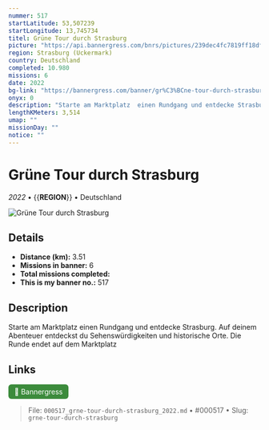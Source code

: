 ```yaml
---
nummer: 517
startLatitude: 53,507239
startLongitude: 13,745734
titel: Grüne Tour durch Strasburg
picture: "https://api.bannergress.com/bnrs/pictures/239dec4fc7819ff18dfb77dccbc1c525"
region: Strasburg (Uckermark)
country: Deutschland
completed: 10.980
missions: 6
date: 2022
bg-link: "https://bannergress.com/banner/gr%C3%BCne-tour-durch-strasburg-5081"
onyx: 0
description: "Starte am Marktplatz  einen Rundgang und entdecke Strasburg. Auf deinem Abenteuer entdeckst du Sehenswürdigkeiten und historische Orte. Die Runde endet auf dem Marktplatz"
lengthKMeters: 3,514
umap: ""
missionDay: ""
notice: ""
---
```

# Grüne Tour durch Strasburg

*2022* • {{__REGION__}} • Deutschland

![Grüne Tour durch Strasburg](https://api.bannergress.com/bnrs/pictures/239dec4fc7819ff18dfb77dccbc1c525)



## Details
- **Distance (km):** 3.51
- **Missions in banner:** 6
- **Total missions completed:** 
- **This is my banner no.:** 517



## Description
Starte am Marktplatz  einen Rundgang und entdecke Strasburg. Auf deinem Abenteuer entdeckst du Sehenswürdigkeiten und historische Orte. Die Runde endet auf dem Marktplatz



## Links
<a href="https://bannergress.com/banner/gr%C3%BCne-tour-durch-strasburg-5081" target="_blank" style="display:inline-block;margin-right:8px;padding:6px 12px;background:#3c8b3c;color:#fff;text-decoration:none;border-radius:6px;">🔗 Bannergress</a>



> File: `000517_grne-tour-durch-strasburg_2022.md` • #000517 • Slug: `grne-tour-durch-strasburg`
